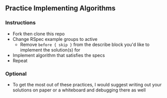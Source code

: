 
## Practice Implementing Algorithms

### Instructions

* Fork then clone this repo
* Change RSpec example groups to active
  - Remove ```before { skip }``` from the describe block you'd like to
  implement the solution(s) for
* Implement algorithm that satisfies the specs
* Repeat

### Optional

* To get the most out of these practices, I would suggest writing out
  your solutions on paper or a whiteboard and debugging there as well
